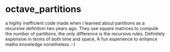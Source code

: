# octave_partitions
a highly inefficient code made when I learned about partitions as a recursive definition two years ago. They use square matrices to compute the number of partitions, the only difference is the recursive rules. Definitely expensive in terms of both time and space, A fun experience to enhance maths knowledge nonetheless :-)
